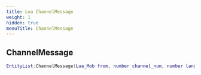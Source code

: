 ```yaml
---
title: Lua ChannelMessage
weight: 1
hidden: true
menuTitle: ChannelMessage
---
```

## ChannelMessage
```lua
EntityList:ChannelMessage(Lua_Mob from, number channel_num, number language, const char *message); -- void
```